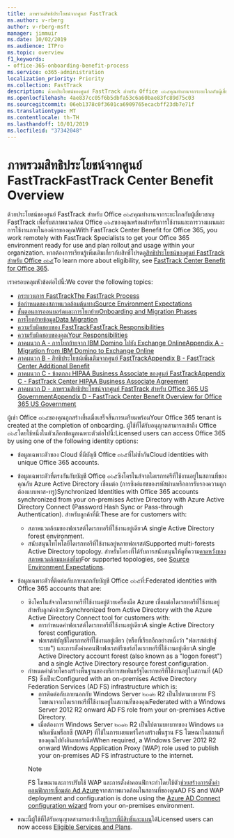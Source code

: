 ```yaml
---
title: ภาพรวมสิทธิประโยชน์จากศูนย์ FastTrack
ms.author: v-rberg
author: v-rberg-msft
manager: jimmuir
ms.date: 10/02/2019
ms.audience: ITPro
ms.topic: overview
f1_keywords:
- office-365-onboarding-benefit-process
ms.service: o365-administration
localization_priority: Priority
ms.collection: FastTrack
description: ด้วยประโยชน์ของศูนย์ FastTrack สำหรับ Office ๓๖๕คุณทำงานจากระยะไกลกับผู้เชี่ยวชาญ FastTrack เพื่อรับสภาพแวดล้อม Office ๓๖๕ของคุณพร้อมสำหรับการใช้งานและการวางแผนและการใช้งานภายในองค์กรของคุณ หากต้องการเรียนรู้เพิ่มเติมเกี่ยวกับสิทธิ์โปรดดูสิทธิประโยชน์ของศูนย์ FastTrack สำหรับ Office ๓๖๕
ms.openlocfilehash: 4ae837cc05f6b5dbfa53c6a60bae83fc89d75c03
ms.sourcegitcommit: 06eb1378c0f3601ca6909765ecacbff23db7e71f
ms.translationtype: MT
ms.contentlocale: th-TH
ms.lasthandoff: 10/01/2019
ms.locfileid: "37342048"
---
```

# <a name="fasttrack-center-benefit-overview"></a><span data-ttu-id="357b0-104">ภาพรวมสิทธิประโยชน์จากศูนย์ FastTrack</span><span class="sxs-lookup"><span data-stu-id="357b0-104">FastTrack Center Benefit Overview</span></span>

<span data-ttu-id="357b0-105">ด้วยประโยชน์ของศูนย์ FastTrack สำหรับ Office ๓๖๕คุณทำงานจากระยะไกลกับผู้เชี่ยวชาญ FastTrack เพื่อรับสภาพแวดล้อม Office ๓๖๕ของคุณพร้อมสำหรับการใช้งานและการวางแผนและการใช้งานภายในองค์กรของคุณ</span><span class="sxs-lookup"><span data-stu-id="357b0-105">With FastTrack Center Benefit for Office 365, you work remotely with FastTrack Specialists to get your Office 365 environment ready for use and plan rollout and usage within your organization.</span></span> <span data-ttu-id="357b0-106">หากต้องการเรียนรู้เพิ่มเติมเกี่ยวกับสิทธิ์โปรดดู[สิทธิประโยชน์ของศูนย์ FastTrack สำหรับ Office ๓๖๕](O365-fasttrack-benefit-for-office-365.md)</span><span class="sxs-lookup"><span data-stu-id="357b0-106">To learn more about eligibility, see [FastTrack Center Benefit for Office 365](O365-fasttrack-benefit-for-office-365.md).</span></span>
  
<span data-ttu-id="357b0-107">เราครอบคลุมหัวข้อต่อไปนี้:</span><span class="sxs-lookup"><span data-stu-id="357b0-107">We cover the following topics:</span></span>
- [<span data-ttu-id="357b0-108">กระบวนการ FastTrack</span><span class="sxs-lookup"><span data-stu-id="357b0-108">The FastTrack Process</span></span>](O365-fasttrack-process.md) 
- [<span data-ttu-id="357b0-109">ข้อกำหนดของสภาพแวดล้อมต้นทาง</span><span class="sxs-lookup"><span data-stu-id="357b0-109">Source Environment Expectations</span></span>](O365-source-environment-expectations.md)
- [<span data-ttu-id="357b0-110">ขั้นตอนการออนบอร์ดและการโยกย้าย</span><span class="sxs-lookup"><span data-stu-id="357b0-110">Onboarding and Migration Phases</span></span>](O365-onboarding-and-migration.md)
- [<span data-ttu-id="357b0-111">การโยกย้ายข้อมูล</span><span class="sxs-lookup"><span data-stu-id="357b0-111">Data Migration</span></span>](O365-data-migration.md)
- [<span data-ttu-id="357b0-112">ความรับผิดชอบของ FastTrack</span><span class="sxs-lookup"><span data-stu-id="357b0-112">FastTrack Responsibilities</span></span>](O365-fasttrack-responsibilities.md)
- [<span data-ttu-id="357b0-113">ความรับผิดชอบของคุณ</span><span class="sxs-lookup"><span data-stu-id="357b0-113">Your Responsibilities</span></span>](O365-your-responsibilities.md) 
- [<span data-ttu-id="357b0-114">ภาคผนวก A - การโยกย้ายจาก IBM Domino ไปยัง Exchange Online</span><span class="sxs-lookup"><span data-stu-id="357b0-114">Appendix A - Migration from IBM Domino to Exchange Online</span></span>](O365-from-ibm-domino-to-exchange-online.md)
- [<span data-ttu-id="357b0-115">ภาคผนวก B - สิทธิประโยชน์เพิ่มเติมจากศูนย์ FastTrack</span><span class="sxs-lookup"><span data-stu-id="357b0-115">Appendix B - FastTrack Center Additional Benefit</span></span>](O365-fasttrack-additional-benefits.md)
- [<span data-ttu-id="357b0-116">ภาคผนวก C - ข้อตกลง HIPAA Business Associate ของศูนย์ FastTrack</span><span class="sxs-lookup"><span data-stu-id="357b0-116">Appendix C - FastTrack Center HIPAA Business Associate Agreement</span></span>](O365-hipaa-business-associate-agreement.md)
- [<span data-ttu-id="357b0-117">ภาคผนวก D - ภาพรวมสิทธิประโยชน์จากศูนย์ FastTrack สำหรับ Office 365 US Government</span><span class="sxs-lookup"><span data-stu-id="357b0-117">Appendix D - FastTrack Center Benefit Overview for Office 365 US Government</span></span>](US-Gov-appendix-overview.md)
    
<span data-ttu-id="357b0-118">ผู้เช่า Office ๓๖๕ของคุณถูกสร้างขึ้นเมื่อเสร็จสิ้นการเตรียมพร้อม</span><span class="sxs-lookup"><span data-stu-id="357b0-118">Your Office 365 tenant is created at the completion of onboarding.</span></span> <span data-ttu-id="357b0-119">ผู้ใช้ที่ได้รับอนุญาตสามารถเข้าถึง Office ๓๖๕โดยใช้หนึ่งในตัวเลือกข้อมูลเฉพาะตัวต่อไปนี้:</span><span class="sxs-lookup"><span data-stu-id="357b0-119">Licensed users can access Office 365 by using one of the following identity options:</span></span>
- <span data-ttu-id="357b0-120">ข้อมูลเฉพาะตัวของ Cloud ที่มีบัญชี Office ๓๖๕ที่ไม่ซ้ำกัน</span><span class="sxs-lookup"><span data-stu-id="357b0-120">Cloud identities with unique Office 365 accounts.</span></span>
- <span data-ttu-id="357b0-121">ข้อมูลเฉพาะตัวที่ตรงกันกับบัญชี Office ๓๖๕ซิงโครไนส์จากไดเรกทอรีที่ใช้งานอยู่ในสถานที่ของคุณกับ Azure Active Directory เชื่อมต่อ (การซิงค์แฮชของรหัสผ่านหรือการรับรองความถูกต้องแบบพาส-ทรู)</span><span class="sxs-lookup"><span data-stu-id="357b0-121">Synchronized Identities with Office 365 accounts synchronized from your on-premises Active Directory with Azure Active Directory Connect (Password Hash Sync or Pass-through Authentication).</span></span> <span data-ttu-id="357b0-122">สำหรับลูกค้าที่มี:</span><span class="sxs-lookup"><span data-stu-id="357b0-122">These are for customers with:</span></span>
  - <span data-ttu-id="357b0-123">สภาพแวดล้อมของฟอเรสต์ไดเรกทอรีที่ใช้งานอยู่เดียว</span><span class="sxs-lookup"><span data-stu-id="357b0-123">A single Active Directory forest environment.</span></span>
  - <span data-ttu-id="357b0-124">สนับสนุนโทโพโลยีไดเรกทอรีที่ใช้งานอยู่หลายฟอเรสต์</span><span class="sxs-lookup"><span data-stu-id="357b0-124">Supported multi-forests Active Directory topology.</span></span> <span data-ttu-id="357b0-125">สำหรับโครงที่ได้รับการสนับสนุนให้ดูที่ความ[คาดหวังของสภาพแวดล้อมแหล่งที่มา](O365-source-environment-expectations.md)</span><span class="sxs-lookup"><span data-stu-id="357b0-125">For supported topologies, see [Source Environment Expectations](O365-source-environment-expectations.md).</span></span>
- <span data-ttu-id="357b0-126">ข้อมูลเฉพาะตัวที่ติดต่อกับภายนอกกับบัญชี Office ๓๖๕ที่:</span><span class="sxs-lookup"><span data-stu-id="357b0-126">Federated identities with Office 365 accounts that are:</span></span>
  - <span data-ttu-id="357b0-127">ซิงโครไนส์จากไดเรกทอรีที่ใช้งานอยู่ด้วยเครื่องมือ Azure เชื่อมต่อไดเรกทอรีที่ใช้งานอยู่สำหรับลูกค้าด้วย:</span><span class="sxs-lookup"><span data-stu-id="357b0-127">Synchronized from Active Directory with the Azure Active Directory Connect tool for customers with:</span></span>
      - <span data-ttu-id="357b0-128">การกำหนดค่าฟอเรสต์ไดเรกทอรีที่ใช้งานอยู่เดียว</span><span class="sxs-lookup"><span data-stu-id="357b0-128">A single Active Directory forest configuration.</span></span>
      - <span data-ttu-id="357b0-129">ฟอเรสต์บัญชีไดเรกทอรีที่ใช้งานอยู่เดียว (หรือที่เรียกอีกอย่างหนึ่งว่า "ฟอเรสต์เข้าสู่ระบบ") และการตั้งค่าคอนฟิกฟอเรสต์รีซอร์สไดเรกทอรีที่ใช้งานอยู่เดียว</span><span class="sxs-lookup"><span data-stu-id="357b0-129">A single Active Directory account forest (also known as a "logon forest") and a single Active Directory resource forest configuration.</span></span>
  - <span data-ttu-id="357b0-130">กำหนดค่าด้วยโครงสร้างพื้นฐานของบริการสหพันธรัฐไดเรกทอรีที่ใช้งานอยู่ในสถานที่ (AD FS) ซึ่งเป็น:</span><span class="sxs-lookup"><span data-stu-id="357b0-130">Configured with an on-premises Active Directory Federation Services (AD FS) infrastructure which is:</span></span>
      - <span data-ttu-id="357b0-131">การติดต่อกับภายนอกกับ Windows Server ๒๐๑๒ R2 เป็นไปตามบทบาท FS โฆษณาจากไดเรกทอรีที่ใช้งานอยู่ในสถานที่ของคุณ</span><span class="sxs-lookup"><span data-stu-id="357b0-131">Federated with a Windows Server 2012 R2 onward AD FS role from your on-premises Active Directory.</span></span>
      - <span data-ttu-id="357b0-132">เมื่อต้องการ Windows Server ๒๐๑๒ R2 เป็นไปตามบทบาทของ Windows แอพลิเคชันพร็อกซี (WAP) ที่ใช้ในการเผยแพร่โครงสร้างพื้นฐาน FS โฆษณาในสถานที่ของคุณไปยังอินเทอร์เน็ต</span><span class="sxs-lookup"><span data-stu-id="357b0-132">When required, a Windows Server 2012 R2 onward Windows Application Proxy (WAP) role used to publish your on-premises AD FS infrastructure to the internet.</span></span>
    > [!NOTE]
    > <span data-ttu-id="357b0-133">FS โฆษณาและการปรับใช้ WAP และการตั้งค่าคอนฟิกจะทำโดยใช้ตัว[ช่วยสร้างการตั้งค่าคอนฟิกการเชื่อมต่อ Ad Azure](https://go.microsoft.com/fwlink/?linkid=844794)จากสภาพแวดล้อมในสถานที่ของคุณ</span><span class="sxs-lookup"><span data-stu-id="357b0-133">AD FS and WAP deployment and configuration is done using the [Azure AD Connect configuration wizard](https://go.microsoft.com/fwlink/?linkid=844794) from your on-premises environment.</span></span> 
  
- <span data-ttu-id="357b0-134">ขณะนี้ผู้ใช้ที่ได้รับอนุญาตสามารถเข้าถึง[บริการที่มีสิทธิ์และแผน](M365-eligible-services-and-plans.md)ได้</span><span class="sxs-lookup"><span data-stu-id="357b0-134">Licensed users can now access [Eligible Services and Plans](M365-eligible-services-and-plans.md).</span></span>
    

 
